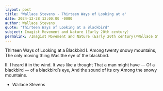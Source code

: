 ```yaml
---
layout: post
title: "Wallace Stevens - Thirteen Ways of Looking at a"
date: 2024-12-28 12:00:00 -0000
author: Wallace Stevens
quote: "Thirteen Ways of Looking at a Blackbird"
subject: Imagist Movement and Nature (Early 20th century)
permalink: /Imagist Movement and Nature (Early 20th century)/Wallace Stevens/Wallace Stevens - Thirteen Ways of Looking at a
---
```


Thirteen Ways of Looking at a Blackbird
I.
Among twenty snowy mountains,
The only moving thing
Was the eye of the blackbird.

II.
I heard it in the wind.
It was like a thought
That a man might have —
Of a blackbird — of a blackbird’s eye,
And the sound of its cry
Among the snowy mountains.

- Wallace Stevens
